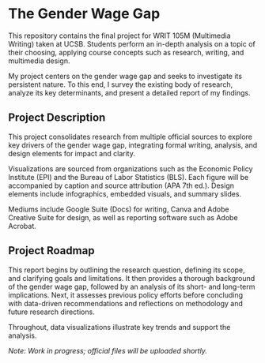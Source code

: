 # The Gender Wage Gap
This repository contains the final project for WRIT 105M (Multimedia Writing) taken at UCSB. Students perform an in-depth analysis on a topic of their choosing, applying course concepts such as research, writing, and multimedia design. 

My project centers on the gender wage gap and seeks to investigate its persistent nature. To this end, I survey the existing body of research, analyze its key determinants, and present a detailed report of my findings.  

## Project Description 
This project consolidates research from multiple official sources to explore key drivers of the gender wage gap, integrating formal writing, analysis, and design elements for impact and clarity. 

Visualizations are sourced from organizations such as the Economic Policy Institute (EPI) and the Bureau of Labor Statistics (BLS). Each figure will be accompanied by caption and source attribution (APA 7th ed.). Design elements include infographics, embedded visuals, and summary slides. 

Mediums include Google Suite (Docs) for writing, Canva and Adobe Creative Suite for design, as well as reporting software such as Adobe Acrobat. 

## Project Roadmap 
This report begins by outlining the research question, defining its scope, and clarifying goals and limitations. It then provides a thorough background of the gender wage gap, followed by an analysis of its short- and long-term implications. Next, it assesses previous policy efforts before concluding with data-driven recommendations and reflections on methodology and future research directions. 

Throughout, data visualizations illustrate key trends and support the analysis.

*Note: Work in progress; official files will be uploaded shortly.* 
